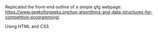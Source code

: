 Replicated the front-end outline of a simple gfg webpage:
https://www.geeksforgeeks.org/top-algorithms-and-data-structures-for-competitive-programming/

Using HTML and CSS